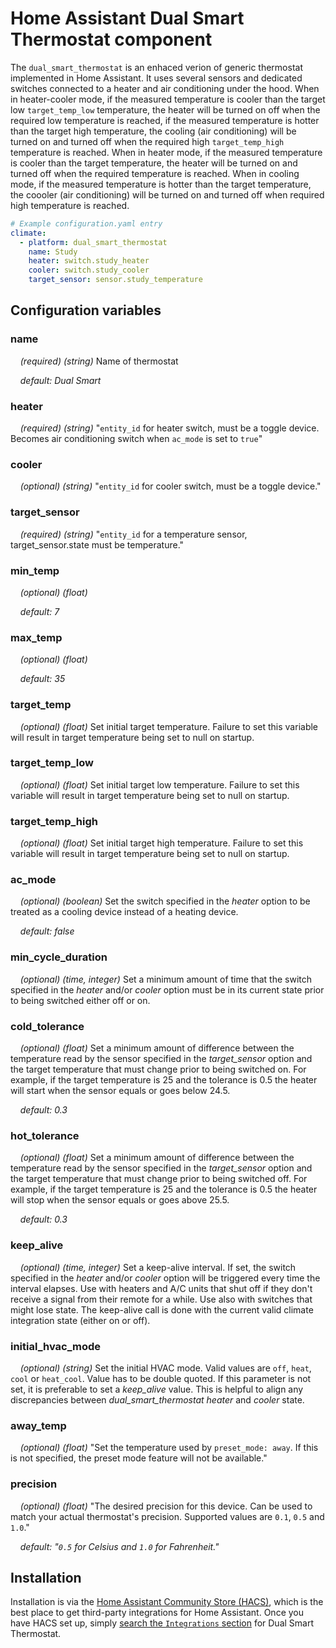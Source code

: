 # Home Assistant Dual Smart Thermostat component

The `dual_smart_thermostat` is an enhaced verion of generic thermostat implemented in Home Assistant. It uses several sensors and dedicated switches connected to a heater and air conditioning under the hood. When in heater-cooler mode, if the measured temperature is cooler than the target low `target_temp_low` temperature, the heater will be turned on off when the required low temperature is reached, if the measured temperature is hotter than the target high temperature, the cooling (air conditioning) will be turned on and turned off when the required high `target_temp_high` temperature is reached. When in heater mode, if the measured temperature is cooler than the target temperature, the heater will be turned on and turned off when the required temperature is reached. When in cooling mode, if the measured temperature is hotter than the target temperature, the coooler (air conditioning) will be turned on and turned off when required high temperature is reached.

```yaml
# Example configuration.yaml entry
climate:
  - platform: dual_smart_thermostat
    name: Study
    heater: switch.study_heater
    cooler: switch.study_cooler
    target_sensor: sensor.study_temperature
```

## Configuration variables

### name

&nbsp;&nbsp;&nbsp;&nbsp;_(required) (string)_ Name of thermostat

&nbsp;&nbsp;&nbsp;&nbsp;_default: Dual Smart_

### heater

  &nbsp;&nbsp;&nbsp;&nbsp;_(required) (string)_ "`entity_id` for heater switch, must be a toggle device. Becomes air conditioning switch when `ac_mode` is set to `true`"

### cooler

  &nbsp;&nbsp;&nbsp;&nbsp;_(optional) (string)_ "`entity_id` for cooler switch, must be a toggle device."

### target_sensor

  &nbsp;&nbsp;&nbsp;&nbsp;_(required) (string)_  "`entity_id` for a temperature sensor, target_sensor.state must be temperature."

### min_temp

  &nbsp;&nbsp;&nbsp;&nbsp;_(optional) (float)_

  &nbsp;&nbsp;&nbsp;&nbsp;_default: 7_

### max_temp

  &nbsp;&nbsp;&nbsp;&nbsp;_(optional) (float)_

  &nbsp;&nbsp;&nbsp;&nbsp;_default: 35_

### target_temp

  &nbsp;&nbsp;&nbsp;&nbsp;_(optional) (float)_ Set initial target temperature. Failure to set this variable will result in target temperature being set to null on startup.

### target_temp_low

  &nbsp;&nbsp;&nbsp;&nbsp;_(optional) (float)_ Set initial target low temperature. Failure to set this variable will result in target temperature being set to null on startup.

### target_temp_high

  &nbsp;&nbsp;&nbsp;&nbsp;_(optional) (float)_ Set initial target high temperature. Failure to set this variable will result in target temperature being set to null on startup.

### ac_mode

  &nbsp;&nbsp;&nbsp;&nbsp;_(optional) (boolean)_ Set the switch specified in the *heater* option to be treated as a cooling device instead of a heating device.
  
  &nbsp;&nbsp;&nbsp;&nbsp;_default: false_

### min_cycle_duration

  &nbsp;&nbsp;&nbsp;&nbsp;_(optional) (time, integer)_  Set a minimum amount of time that the switch specified in the *heater*  and/or *cooler* option must be in its current state prior to being switched either off or on.

### cold_tolerance

  &nbsp;&nbsp;&nbsp;&nbsp;_(optional) (float)_ Set a minimum amount of difference between the temperature read by the sensor specified in the *target_sensor* option and the target temperature that must change prior to being switched on. For example, if the target temperature is 25 and the tolerance is 0.5 the heater will start when the sensor equals or goes below 24.5.

  &nbsp;&nbsp;&nbsp;&nbsp;_default: 0.3_

### hot_tolerance

  &nbsp;&nbsp;&nbsp;&nbsp;_(optional) (float)_ Set a minimum amount of difference between the temperature read by the sensor specified in the *target_sensor* option and the target temperature that must change prior to being switched off. For example, if the target temperature is 25 and the tolerance is 0.5 the heater will stop when the sensor equals or goes above 25.5.

  &nbsp;&nbsp;&nbsp;&nbsp;_default: 0.3_

### keep_alive

  &nbsp;&nbsp;&nbsp;&nbsp;_(optional) (time, integer)_ Set a keep-alive interval. If set, the switch specified in the *heater* and/or *cooler* option will be triggered every time the interval elapses. Use with heaters and A/C units that shut off if they don't receive a signal from their remote for a while. Use also with switches that might lose state. The keep-alive call is done with the current valid climate integration state (either on or off).

### initial_hvac_mode

  &nbsp;&nbsp;&nbsp;&nbsp;_(optional) (string)_ Set the initial HVAC mode. Valid values are `off`, `heat`, `cool` or `heat_cool`. Value has to be double quoted. If this parameter is not set, it is preferable to set a *keep_alive* value. This is helpful to align any discrepancies between *dual_smart_thermostat* *heater* and *cooler* state.

### away_temp

  &nbsp;&nbsp;&nbsp;&nbsp;_(optional) (float)_ "Set the temperature used by `preset_mode: away`. If this is not specified, the preset mode feature will not be available."

### precision

  &nbsp;&nbsp;&nbsp;&nbsp;_(optional) (float)_ "The desired precision for this device. Can be used to match your actual thermostat's precision. Supported values are `0.1`, `0.5` and `1.0`."
  
  &nbsp;&nbsp;&nbsp;&nbsp;_default: "`0.5` for Celsius and `1.0` for Fahrenheit."_

## Installation

Installation is via the [Home Assistant Community Store (HACS)](https://hacs.xyz/), which is the best place to get third-party integrations for Home Assistant. Once you have HACS set up, simply [search the `Integrations` section](https://hacs.xyz/docs/basic/getting_started) for Dual Smart Thermostat.
